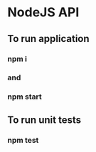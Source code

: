 # NodeJS API

## To run application

### npm i

### and

### npm start

## To run unit tests

### npm test
